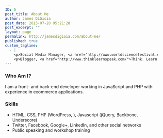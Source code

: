 ```yaml
---
ID: 5
post_title: About Me
author: James DiGioia
post_date: 2013-07-20 05:21:28
post_excerpt: ""
layout: page
permalink: http://jamesdigioia.com/about-me/
published: true
custom_tagline:
  - |
    <p>Social Media Manager, <a href="http://www.worldsciencefestival.com/">World Science Festival</a> <img src="http://jamesdigioia.dev/app/uploads/2014/01/JamesAvatar.jpg" class="alignright" /></p>
    <p>Blogger, <a href="http://www.thinklearnspeak.com/">Think. Learn. Speak.</a></p>
---
```

### Who Am I?

I am a front- and back-end developer working in JavaScript and PHP with experience in ecommerce applications.

### Skills

*   HTML, CSS, PHP (WordPress, ), Javascript (jQuery, Backbone, Underscore)
*   Twitter, Facebook, Google+, LinkedIn, and other social networks
*   Public speaking and workshop training